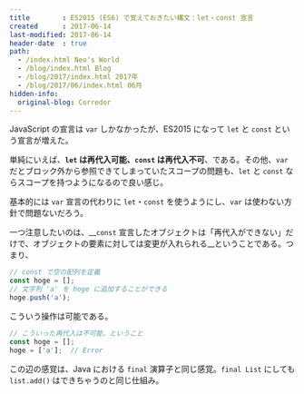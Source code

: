 ```yaml
---
title        : ES2015 (ES6) で覚えておきたい構文：let・const 宣言
created      : 2017-06-14
last-modified: 2017-06-14
header-date  : true
path:
  - /index.html Neo's World
  - /blog/index.html Blog
  - /blog/2017/index.html 2017年
  - /blog/2017/06/index.html 06月
hidden-info:
  original-blog: Corredor
---
```


JavaScript の宣言は `var` しかなかったが、ES2015 になって `let` と `const` という宣言が増えた。

単純にいえば、__`let` は再代入可能、`const` は再代入不可__、である。その他、`var` だとブロック外から参照できてしまっていたスコープの問題も、`let` と `const` ならスコープを持つようになるので良い感じ。

基本的には `var` 宣言の代わりに `let`・`const` を使うようにし、`var` は使わない方針で問題ないだろう。

一つ注意したいのは、__`const` 宣言したオブジェクトは「再代入ができない」だけで、オブジェクトの要素に対しては変更が入れられる__ということである。つまり、

```javascript
// const で空の配列を定義
const hoge = [];
// 文字列 'a' を hoge に追加することができる
hoge.push('a');
```

こういう操作は可能である。

```javascript
// こういった再代入は不可能、ということ
const hoge = [];
hoge = ['a'];  // Error
```

この辺の感覚は、Java における `final` 演算子と同じ感覚。`final List` にしても `list.add()` はできちゃうのと同じ仕組み。

